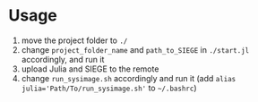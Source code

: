 # Usage

1. move the project folder to `./`
2. change `project_folder_name` and `path_to_SIEGE` in `./start.jl` accordingly, and run it
3. upload Julia and SIEGE to the remote
4. change `run_sysimage.sh` accordingly and run it (add `alias julia='Path/To/run_sysimage.sh'` to `~/.bashrc`)
